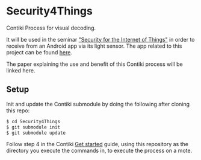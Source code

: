# Security4Things
Contiki Process for visual decoding.

It will be used in the seminar ["Security for the Internet of Things"](http://hpi.de/studium/lehrveranstaltungen/it-systems-engineering/lehrveranstaltung/course/2015/identity_management.html) in order to receive from an Android app via its light sensor. The app related to this project can be found [here](https://github.com/0x203/Flickerer).

The paper explaining the use and benefit of this Contiki process will be linked here.

## Setup
Init and update the Contiki submodule by doing the following after cloning this repo:
~~~ sh
$ cd Security4Things
$ git submodule init
$ git submodule update
~~~

Follow step 4 in the Contiki [Get started](http://www.contiki-os.org/start.html) guide, using this repository as the  directory you execute the commands in, to execute the process on a mote.
